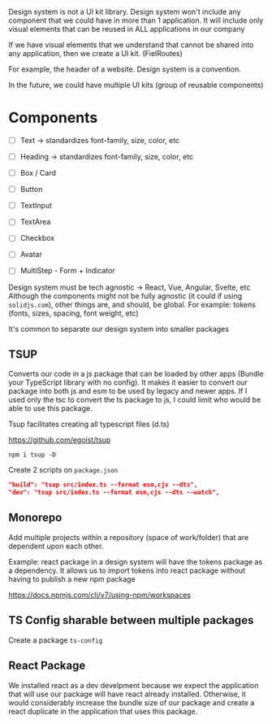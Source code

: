 Design system is not a UI kit library. Design system won't include any component that we could have
in more than 1 application. It will include only visual elements that can be reused in ALL applications in our company

If we have visual elements that we understand that cannot be shared into any application, then we create a UI kit. (FielRoutes)

For example, the header of a website. Design system is a convention.

In the future, we could have multiple UI kits (group of reusable components)

# Components

- [ ] Text -> standardizes font-family, size, color, etc
- [ ] Heading -> standardizes font-family, size, color, etc
- [ ] Box / Card
- [ ] Button
- [ ] TextInput
- [ ] TextArea
- [ ] Checkbox
- [ ] Avatar
- [ ] MultiStep - Form + Indicator


Design system must be tech agnostic -> React, Vue, Angular, Svelte, etc
Although the components might not be fully agnostic (it could if using `solidjs.com`),
other things are, and should, be global. For example: tokens (fonts, sizes, spacing, font weight, etc)

It's common to separate our design system into smaller packages


## TSUP
Converts our code in a js package that can be loaded by other apps (Bundle your TypeScript library with no config). It makes it easier to convert our package into both js and esm to be used by legacy and newer apps. If I used only the tsc to convert the ts package to js, I could limit who would be able to use this package.

Tsup facilitates creating all typescript files (d.ts)

https://github.com/egoist/tsup

```terminal
npm i tsup -D
```

Create 2 scripts on `package.json`

```json
"build": "tsup src/index.ts --format esm,cjs --dts",
"dev": "tsup src/index.ts --format esm,cjs --dts --watch",
```

## Monorepo
Add multiple projects within a repository (space of work/folder) that are dependent upon each other.

Example: react package in a design system will have the tokens package as a dependency. It allows us to import tokens into react package without having to publish a new npm package

https://docs.npmjs.com/cli/v7/using-npm/workspaces



## TS Config sharable between multiple packages
Create a package `ts-config`

## React Package
We installed react as a dev develpment because we expect the application that will use our package will have react already installed. Otherwise, it would considerably increase the bundle size of our package and create a react duplicate in the application that uses this package.